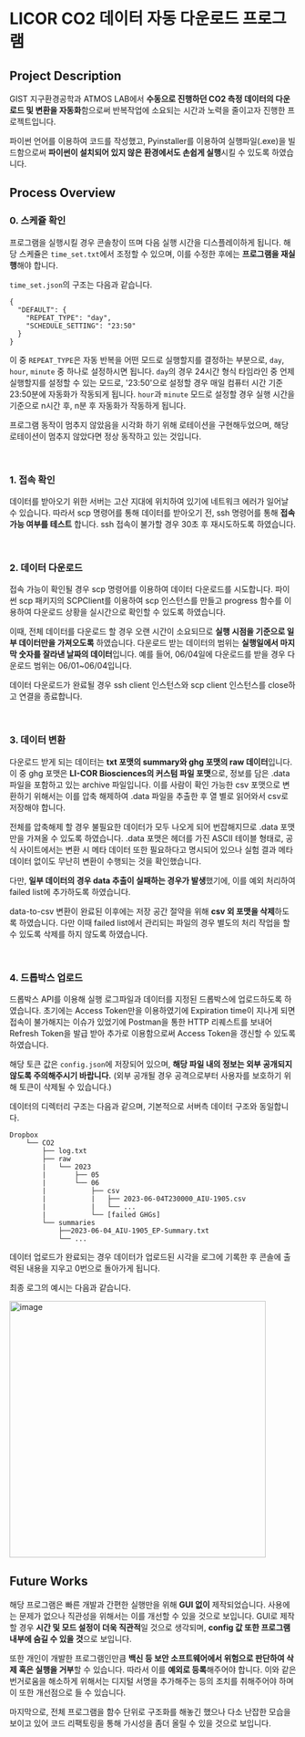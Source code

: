 # LICOR CO2 데이터 자동 다운로드 프로그램

## Project Description

GIST 지구환경공학과 ATMOS LAB에서 <strong>수동으로 진행하던 CO2 측정 데이터의 다운로드 및 변환을 자동화</strong>함으로써 반복작업에 소요되는 시간과 노력을 줄이고자 진행한 프로젝트입니다.

파이썬 언어를 이용하여 코드를 작성했고, Pyinstaller를 이용하여 실행파일(.exe)을 빌드함으로써 <strong>파이썬이 설치되어 있지 않은 환경에서도 손쉽게 실행</strong>시킬 수 있도록 하였습니다.

## Process Overview

### 0. 스케쥴 확인

프로그램을 실행시킬 경우 콘솔창이 뜨며 다음 실행 시간을 디스플레이하게 됩니다. 해당 스케쥴은 `time_set.txt`에서 조정할 수 있으며, 이를 수정한 후에는 <strong>프로그램을 재실행</strong>해야 합니다.

`time_set.json`의 구조는 다음과 같습니다.

```
{
  "DEFAULT": {
    "REPEAT_TYPE": "day",
    "SCHEDULE_SETTING": "23:50"
  }
}
```

이 중 `REPEAT_TYPE`은 자동 반복을 어떤 모드로 실행할지를 결정하는 부분으로, `day`, `hour`, `minute` 중 하나로 설정하시면 됩니다. `day`의 경우 24시간 형식 타임라인 중 언제 실행할지를 설정할 수 있는 모드로, '23:50'으로 설정할 경우 매일 컴퓨터 시간 기준 23:50분에 자동화가 작동되게 됩니다. `hour`과 `minute` 모드로 설정할 경우 실행 시간을 기준으로 n시간 후, n분 후 자동화가 작동하게 됩니다.

프로그램 동작이 멈추지 않았음을 시각화 하기 위해 로테이션을 구현해두었으며, 해당 로테이션이 멈추지 않았다면 정상 동작하고 있는 것입니다.

<br>

### 1. 접속 확인

데이터를 받아오기 위한 서버는 고산 지대에 위치하여 있기에 네트워크 에러가 일어날 수 있습니다. 따라서 scp 명령어를 통해 데이터를 받아오기 전, ssh 명령어를 통해 <strong>접속 가능 여부를 테스트</strong> 합니다. ssh 접속이 불가할 경우 30초 후 재시도하도록 하였습니다.

<br>

### 2. 데이터 다운로드

접속 가능이 확인될 경우 scp 명령어를 이용하여 데이터 다운로드를 시도합니다. 파이썬 scp 패키지의 SCPClient를 이용하여 scp 인스턴스를 만들고 progress 함수를 이용하여 다운로드 상황을 실시간으로 확인할 수 있도록 하였습니다.

이때, 전체 데이터를 다운로드 할 경우 오랜 시간이 소요되므로 <strong>실행 시점을 기준으로 일부 데이터만을 가져오도록</strong> 하였습니다. 다운로드 받는 데이터의 범위는 <strong>실행일에서 마지막 숫자를 잘라낸 날짜의 데이터</strong>입니다. 예를 들어, 06/04일에 다운로드를 받을 경우 다운로드 범위는 06/01~06/04입니다.

데이터 다운로드가 완료될 경우 ssh client 인스턴스와 scp client 인스턴스를 close하고 연결을 종료합니다.

<br>

### 3. 데이터 변환

다운로드 받게 되는 데이터는 <strong>txt 포맷의 summary와 ghg 포맷의 raw 데이터</strong>입니다. 이 중 ghg 포맷은 <strong>LI-COR Biosciences의 커스텀 파일 포맷</strong>으로, 정보를 담은 .data 파일을 포함하고 있는 archive 파일입니다. 이를 사람이 확인 가능한 csv 포맷으로 변환하기 위해서는 이를 압축 해제하여 .data 파일을 추출한 후 열 별로 읽어와서 csv로 저장해야 합니다.

전체를 압축해제 할 경우 불필요한 데이터가 모두 나오게 되어 번잡해지므로 .data 포맷만을 가져올 수 있도록 하였습니다. .data 포맷은 헤더를 가진 ASCII 테이블 형태로, 공식 사이트에서는 변환 시 메타 데이터 또한 필요하다고 명시되어 있으나 실험 결과 메타 데이터 없이도 무난히 변환이 수행되는 것을 확인했습니다.

다만, <strong>일부 데이터의 경우 data 추출이 실패하는 경우가 발생</strong>했기에, 이를 예외 처리하여 failed list에 추가하도록 하였습니다.

data-to-csv 변환이 완료된 이후에는 저장 공간 절약을 위해 <strong>csv 외 포맷을 삭제</strong>하도록 하였습니다. 다만 이때 failed list에서 관리되는 파일의 경우 별도의 처리 작업을 할 수 있도록 삭제를 하지 않도록 하였습니다.

<br>

### 4. 드롭박스 업로드

드롭박스 API를 이용해 실행 로그파일과 데이터를 지정된 드롭박스에 업로드하도록 하였습니다. 초기에는 Access Token만을 이용하였기에 Expiration time이 지나게 되면 접속이 불가해지는 이슈가 있었기에 Postman을 통한 HTTP 리퀘스트를 보내어 Refresh Token을 발급 받아 추가로 이용함으로써 Access Token을 갱신할 수 있도록 하였습니다.

해당 토큰 값은 `config.json`에 저장되어 있으며, <strong>해당 파일 내의 정보는 외부 공개되지 않도록 주의해주시기 바랍니다.</strong> (외부 공개될 경우 공격으로부터 사용자를 보호하기 위해 토큰이 삭제될 수 있습니다.)

데이터의 디렉터리 구조는 다음과 같으며, 기본적으로 서버측 데이터 구조와 동일합니다.

```
Dropbox
    └── CO2
        ├── log.txt
        ├── raw
        |   └── 2023
        |       ├── 05
        |       └── 06
        |           ├── csv
        |           |   ├── 2023-06-04T230000_AIU-1905.csv
        |           |   └── ...
        |           └── [failed GHGs]
        └── summaries
            ├──2023-06-04_AIU-1905_EP-Summary.txt
            └── ...
```

데이터 업로드가 완료되는 경우 데이터가 업로드된 시각을 로그에 기록한 후 콘솔에 출력된 내용을 지우고 0번으로 돌아가게 됩니다.

최종 로그의 예시는 다음과 같습니다.

<img width="450" alt="image" src="https://github.com/KevinTheRainmaker/ATMOS_work/assets/76294398/435060fa-bcda-40ec-b851-e78c11c4c712">

<br>

## Future Works

해당 프로그램은 빠른 개발과 간편한 실행만을 위해 <strong>GUI 없이</strong> 제작되었습니다. 사용에는 문제가 없으나 직관성을 위해서는 이를 개선할 수 있을 것으로 보입니다. GUI로 제작할 경우 <strong>시간 및 모드 설정이 더욱 직관적</strong>일 것으로 생각되며, <strong>config 값 또한 프로그램 내부에 숨길 수 있을 것</strong>으로 보입니다.

또한 개인이 개발한 프로그램인만큼 <strong>백신 등 보안 소프트웨어에서 위험으로 판단하여 삭제 혹은 실행을 거부</strong>할 수 있습니다. 따라서 이를 <strong>예외로 등록</strong>해주어야 합니다. 이와 같은 번거로움을 해소하게 위해서는 디지털 서명을 추가해주는 등의 조치를 취해주어야 하며 이 또한 개선점으로 들 수 있습니다.

마지막으로, 전체 프로그램을 함수 단위로 구조화를 해놓긴 했으나 다소 난잡한 모습을 보이고 있어 코드 리팩토링을 통해 가시성을 좀더 올릴 수 있을 것으로 보입니다.
